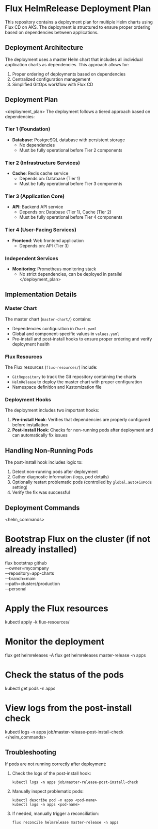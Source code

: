 # Flux HelmRelease Deployment Plan

This repository contains a deployment plan for multiple Helm charts using Flux CD on AKS. The deployment is structured to ensure proper ordering based on dependencies between applications.

## Deployment Architecture

The deployment uses a master Helm chart that includes all individual application charts as dependencies. This approach allows for:

1. Proper ordering of deployments based on dependencies
2. Centralized configuration management
3. Simplified GitOps workflow with Flux CD

## Deployment Plan

<deployment_plan>
The deployment follows a tiered approach based on dependencies:

### Tier 1 (Foundation)
- **Database**: PostgreSQL database with persistent storage
  - No dependencies
  - Must be fully operational before Tier 2 components

### Tier 2 (Infrastructure Services)
- **Cache**: Redis cache service
  - Depends on: Database (Tier 1)
  - Must be fully operational before Tier 3 components

### Tier 3 (Application Core)
- **API**: Backend API service
  - Depends on: Database (Tier 1), Cache (Tier 2)
  - Must be fully operational before Tier 4 components

### Tier 4 (User-Facing Services)
- **Frontend**: Web frontend application
  - Depends on: API (Tier 3)

### Independent Services
- **Monitoring**: Prometheus monitoring stack
  - No strict dependencies, can be deployed in parallel
</deployment_plan>

## Implementation Details

### Master Chart

The master chart (`master-chart/`) contains:
- Dependencies configuration in `Chart.yaml`
- Global and component-specific values in `values.yaml`
- Pre-install and post-install hooks to ensure proper ordering and verify deployment health

### Flux Resources

The Flux resources (`flux-resources/`) include:
- `GitRepository` to track the Git repository containing the charts
- `HelmRelease` to deploy the master chart with proper configuration
- Namespace definition and Kustomization file

### Deployment Hooks

The deployment includes two important hooks:

1. **Pre-install Hook**: Verifies that dependencies are properly configured before installation
2. **Post-install Hook**: Checks for non-running pods after deployment and can automatically fix issues

## Handling Non-Running Pods

The post-install hook includes logic to:
1. Detect non-running pods after deployment
2. Gather diagnostic information (logs, pod details)
3. Optionally restart problematic pods (controlled by `global.autoFixPods` setting)
4. Verify the fix was successful

## Deployment Commands

<helm_commands>
# Bootstrap Flux on the cluster (if not already installed)
flux bootstrap github \
  --owner=mycompany \
  --repository=app-charts \
  --branch=main \
  --path=clusters/production \
  --personal

# Apply the Flux resources
kubectl apply -k flux-resources/

# Monitor the deployment
flux get helmreleases -A
flux get helmreleases master-release -n apps

# Check the status of the pods
kubectl get pods -n apps

# View logs from the post-install check
kubectl logs -n apps job/master-release-post-install-check
</helm_commands>

## Troubleshooting

If pods are not running correctly after deployment:

1. Check the logs of the post-install hook:
   ```
   kubectl logs -n apps job/master-release-post-install-check
   ```

2. Manually inspect problematic pods:
   ```
   kubectl describe pod -n apps <pod-name>
   kubectl logs -n apps <pod-name>
   ```

3. If needed, manually trigger a reconciliation:
   ```
   flux reconcile helmrelease master-release -n apps
   